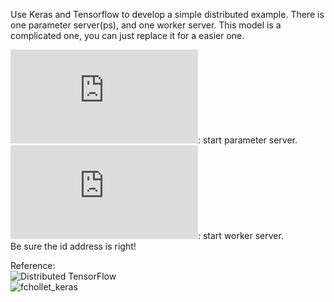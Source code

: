 Use Keras and Tensorflow to develop a simple distributed example.
There is one parameter server(ps), and one worker server.
This model is a complicated one, you can just replace it for a easier one.

![ps.py](https://github.com/THUfl12/Tensorflow/blob/master/Keras/Simple_Distributed_Test/ps.py): start parameter server. <br>
![worker.py](https://github.com/THUfl12/Tensorflow/blob/master/Keras/Simple_Distributed_Test/worker.py): start worker server. <br>
Be sure the id address is right!

Reference: <br>
![Distributed TensorFlow](https://www.tensorflow.org/deploy/distributed) <br>
![fchollet_keras](https://gist.github.com/fchollet/2c9b029f505d94e6b8cd7f8a5e244a4e) 
